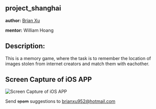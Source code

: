 
## project_shanghai
**author:** [Brian Xu](brianxu952@hotmail.com)

**mentor:** William Hoang

## Description:
This is a memory game, where the task is to remember the location of images stolen from internet creators and match them with eachother.

## Screen Capture of iOS APP
![Screen Capture of iOS APP](https://user-images.githubusercontent.com/35032810/35256589-7caedbda-002f-11e8-93c7-fab62a07f299.gif)


Send <del>spam</del> suggestions to <brianxu952@hotmail.com>

